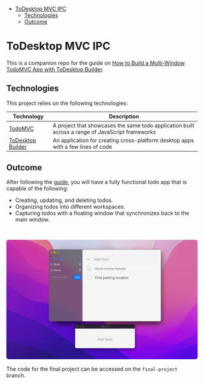 - [ToDesktop MVC IPC](#todesktop-mvc-ipc)
  - [Technologies](#technologies)
  - [Outcome](#outcome)

# ToDesktop MVC IPC

This is a companion repo for the guide on [How to Build a Multi-Window TodoMVC App with ToDesktop Builder](https://todesktop1.notion.site/How-to-Build-a-Multi-Window-TodoMVC-Desktop-App-with-ToDesktop-Builder-cb5cb32e68d34a909c00d15a470dd906).

## Technologies

This project relies on the following technologies:

| Technology                                           | Description                                                                 |
| ------------------------------------------------- | --------------------------------------------------------------------------- |
| [TodoMVC](https://todomvc.com/) | A project that showcases the same todo application built across a range of JavaScript frameworks |
| [ToDesktop Builder](https://www.todesktop.com/) | An application for creating cross-platform desktop apps with a few lines of code   |



## Outcome

After following the [guide](https://todesktop1.notion.site/How-to-Build-a-Multi-Window-TodoMVC-Desktop-App-with-ToDesktop-Builder-cb5cb32e68d34a909c00d15a470dd906), you will have a fully functional todo app that is capable of the following:

- Creating, updating, and deleting todos.
- Organizing todos into different workspaces.
- Capturing todos with a floating window that synchronizes back to the main window.

<br >

![Final state of the TodoMVC desktop app](/assets/todesktop-mvc-ipc.png)

The code for the final project can be accessed on the `final-project` branch.